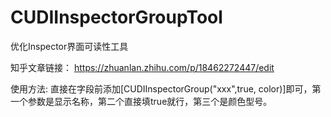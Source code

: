 # CUDIInspectorGroupTool
优化Inspector界面可读性工具

知乎文章链接：
https://zhuanlan.zhihu.com/p/18462272447/edit

使用方法:
直接在字段前添加[CUDIInspectorGroup("xxx",true, color)]即可，第一个参数是显示名称，第二个直接填true就行，第三个是颜色型号。
